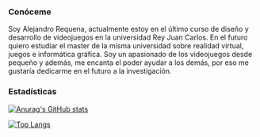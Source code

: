 ### Conóceme 
Soy Alejandro Requena, actualmente estoy en el último curso de diseño y desarrollo de videojuegos en la universidad Rey Juan Carlos. En el futuro quiero estudiar el master de la misma universidad sobre realidad virtual, juegos e informática gráfica. Soy un apasionado de los videojuegos desde pequeño y además, me encanta el poder ayudar a los demás, por eso me gustaría dedicarme en el futuro a la investigación.


### Estadísticas
[![Anurag's GitHub stats](https://github-readme-stats.vercel.app/api?username=Requena21&include_all_commits=true&count_private=true&hide=stars&show_icons=true&theme=algolia)](https://github.com/anuraghazra/github-readme-stats)

[![Top Langs](https://github-readme-stats.vercel.app/api/top-langs/?username=Requena21&langs_count=6&layout=compact&theme=algolia&hide=HLSL,ShaderLab,ASP.NET,SCSS,Objective-C,CMake)](https://github.com/anuraghazra/github-readme-stats)


